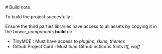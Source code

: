 # Build note

To build the project succesfully :

Ensure the third parties libraries have access to all assets by copying it in the *bower_components* **build** dir

 * TinyMCE : Must have access to *plugins, skins, themes*
 * Github Project Card : Must load Github octicons fonts *ttf, woff*
